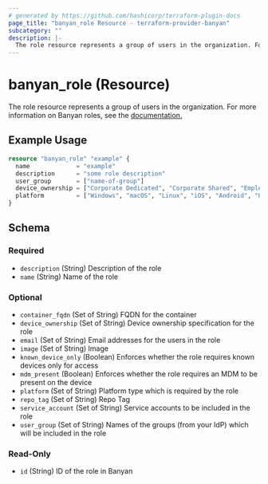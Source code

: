```yaml
---
# generated by https://github.com/hashicorp/terraform-plugin-docs
page_title: "banyan_role Resource - terraform-provider-banyan"
subcategory: ""
description: |-
  The role resource represents a group of users in the organization. For more information on Banyan roles, see the documentation. https://docs.banyansecurity.io/docs/feature-guides/administer-security-policies/roles/manage-roles/
---
```


# banyan_role (Resource)

The role resource represents a group of users in the organization. For more information on Banyan roles, see the [documentation.](https://docs.banyansecurity.io/docs/feature-guides/administer-security-policies/roles/manage-roles/)

## Example Usage

```terraform
resource "banyan_role" "example" {
  name             = "example"
  description      = "some role description"
  user_group       = ["name-of-group"]
  device_ownership = ["Corporate Dedicated", "Corporate Shared", "Employee Owned", "Other"]
  platform         = ["Windows", "macOS", "Linux", "iOS", "Android", "Unregistered"]
}
```

<!-- schema generated by tfplugindocs -->
## Schema

### Required

- `description` (String) Description of the role
- `name` (String) Name of the role

### Optional

- `container_fqdn` (Set of String) FQDN for the container
- `device_ownership` (Set of String) Device ownership specification for the role
- `email` (Set of String) Email addresses for the users in the role
- `image` (Set of String) Image
- `known_device_only` (Boolean) Enforces whether the role requires known devices only for access
- `mdm_present` (Boolean) Enforces whether the role requires an MDM to be present on the device
- `platform` (Set of String) Platform type which is required by the role
- `repo_tag` (Set of String) Repo Tag
- `service_account` (Set of String) Service accounts to be included in the role
- `user_group` (Set of String) Names of the groups (from your IdP) which will be included in the role

### Read-Only

- `id` (String) ID of the role in Banyan
